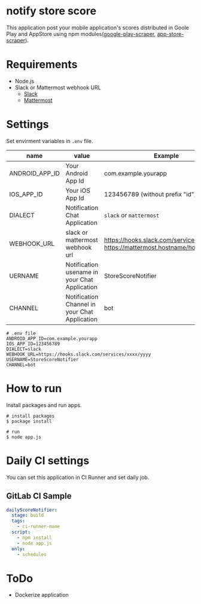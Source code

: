 # notify store score

This application post your mobile application's scores distributed in Goole Play and AppStore using npm modules([google-play-scraper](https://www.npmjs.com/package/google-play-scraper), [app-store-scraper](https://www.npmjs.com/package/app-store-scraper)).

# Requirements

- Node.js
- Slack or Mattermost webhook URL
  - [Slack](https://my.slack.com/services/new/incoming-webhook)
  - [Mattermost](https://docs.mattermost.com/developer/webhooks-incoming.html)

# Settings

Set envirment variables in `.env` file.

|name|value|Example|
|---|---|---|
|ANDROID_APP_ID| Your Android App Id | com.example.yourapp |
|IOS_APP_ID| Your iOS App Id | 123456789 (without prefix "id")|
|DIALECT| Notification Chat Application | `slack` or `mattermost`|
|WEBHOOK_URL| slack or mattermost webhook url | https://hooks.slack.com/services/xxxx/yyyy <br> https://mattermost.hostname/hooks/xxxxxx |
|UERNAME| Notification usename in your Chat Application | StoreScoreNotifier |
|CHANNEL| Notification Channel in your Chat Application | bot|

```
# .env file
ANDROID_APP_ID=com.example.yourapp
IOS_APP_ID=123456789
DIALECT=slack
WEBHOOK_URL=https://hooks.slack.com/services/xxxx/yyyy
USERNAME=StoreScoreNotifier
CHANNEL=bot
```

# How to run

Install packages and run apps.

```
# install packages
$ package install

# run
$ node app.js
```

# Daily CI settings

You can set this application in CI Runner and set daily job.

## GitLab CI Sample

```yml
dailyScoreNotifier:
  stage: build
  tags:
    - ci-runner-name
  script:
    - npm install
    - node app.js
  only:
    - schedules
```

# ToDo

- Dockerize application 
